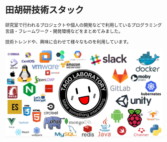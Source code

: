 # 田胡研技術スタック
研究室で行われるプロジェクトや個人の開発などで利用しているプログラミング言語・フレームワーク・開発環境などをまとめてみました。

技術トレンドや、興味に合わせて様々なものを利用しています。

![技術スタック](./technology-stack.jpg)